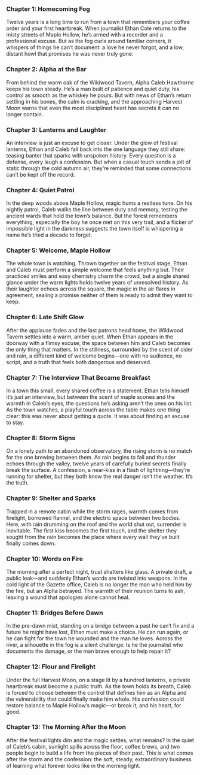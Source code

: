 ### Chapter 1: Homecoming Fog

Twelve years is a long time to run from a town that remembers your coffee order and your first heartbreak. When journalist Ethan Cole returns to the misty streets of Maple Hollow, he’s armed with a recorder and a professional excuse. But as the fog curls around familiar corners, it whispers of things he can’t document: a love he never forgot, and a low, distant howl that promises he was never truly gone.

### Chapter 2: Alpha at the Bar

From behind the warm oak of the Wildwood Tavern, Alpha Caleb Hawthorne keeps his town steady. He’s a man built of patience and quiet duty, his control as smooth as the whiskey he pours. But with news of Ethan’s return settling in his bones, the calm is cracking, and the approaching Harvest Moon warns that even the most disciplined heart has secrets it can no longer contain.

### Chapter 3: Lanterns and Laughter

An interview is just an excuse to get closer. Under the glow of festival lanterns, Ethan and Caleb fall back into the one language they still share: teasing banter that sparks with unspoken history. Every question is a defense, every laugh a confession. But when a casual touch sends a jolt of static through the cold autumn air, they’re reminded that some connections can’t be kept off the record.

### Chapter 4: Quiet Patrol

In the deep woods above Maple Hollow, magic hums a restless tune. On his nightly patrol, Caleb walks the line between duty and memory, testing the ancient wards that hold the town’s balance. But the forest remembers everything, especially the boy he once met on this very trail, and a flicker of impossible light in the darkness suggests the town itself is whispering a name he’s tried a decade to forget.

### Chapter 5: Welcome, Maple Hollow

The whole town is watching. Thrown together on the festival stage, Ethan and Caleb must perform a simple welcome that feels anything but. Their practiced smiles and easy chemistry charm the crowd, but a single shared glance under the warm lights holds twelve years of unresolved history. As their laughter echoes across the square, the magic in the air flares in agreement, sealing a promise neither of them is ready to admit they want to keep.

### Chapter 6: Late Shift Glow

After the applause fades and the last patrons head home, the Wildwood Tavern settles into a warm, amber quiet. When Ethan appears in the doorway with a flimsy excuse, the space between him and Caleb becomes the only thing that matters. In the stillness, surrounded by the scent of cider and rain, a different kind of welcome begins—one with no audience, no script, and a truth that feels both dangerous and deserved.

### Chapter 7: The Interview That Became Breakfast

In a town this small, every shared coffee is a statement. Ethan tells himself it’s just an interview, but between the scent of maple scones and the warmth in Caleb’s eyes, the questions he’s asking aren’t the ones on his list. As the town watches, a playful touch across the table makes one thing clear: this was never about getting a quote. It was about finding an excuse to stay.

### Chapter 8: Storm Signs

On a lonely path to an abandoned observatory, the rising storm is no match for the one brewing between them. As rain begins to fall and thunder echoes through the valley, twelve years of carefully buried secrets finally break the surface. A confession, a near-kiss in a flash of lightning—they’re running for shelter, but they both know the real danger isn’t the weather. It’s the truth.

### Chapter 9: Shelter and Sparks

Trapped in a remote cabin while the storm rages, warmth comes from firelight, borrowed flannel, and the electric space between two bodies. Here, with rain drumming on the roof and the world shut out, surrender is inevitable. The first kiss becomes the first touch, and the shelter they sought from the rain becomes the place where every wall they’ve built finally comes down.

### Chapter 10: Words on Fire

The morning after a perfect night, trust shatters like glass. A private draft, a public leak—and suddenly Ethan’s words are twisted into weapons. In the cold light of the Gazette office, Caleb is no longer the man who held him by the fire, but an Alpha betrayed. The warmth of their reunion turns to ash, leaving a wound that apologies alone cannot heal.

### Chapter 11: Bridges Before Dawn

In the pre-dawn mist, standing on a bridge between a past he can’t fix and a future he might have lost, Ethan must make a choice. He can run again, or he can fight for the town he wounded and the man he loves. Across the river, a silhouette in the fog is a silent challenge: Is he the journalist who documents the damage, or the man brave enough to help repair it?

### Chapter 12: Flour and Firelight

Under the full Harvest Moon, on a stage lit by a hundred lanterns, a private heartbreak must become a public truth. As the town holds its breath, Caleb is forced to choose between the control that defines him as an Alpha and the vulnerability that could finally make him whole. His confession could restore balance to Maple Hollow’s magic—or break it, and his heart, for good.

### Chapter 13: The Morning After the Moon

After the festival lights dim and the magic settles, what remains? In the quiet of Caleb’s cabin, sunlight spills across the floor, coffee brews, and two people begin to build a life from the pieces of their past. This is what comes after the storm and the confession: the soft, steady, extraordinary business of learning what forever looks like in the morning light.